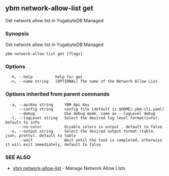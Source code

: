## ybm network-allow-list get

Get network allow list in YugabyteDB Managed

### Synopsis

Get network allow list in YugabyteDB Managed

```
ybm network-allow-list get [flags]
```

### Options

```
  -h, --help          help for get
  -n, --name string   [OPTIONAL] The name of the Network Allow List.
```

### Options inherited from parent commands

```
  -a, --apiKey string     YBM Api Key
      --config string     config file (default is $HOME/.ybm-cli.yaml)
      --debug             Use debug mode, same as --logLevel debug
  -l, --logLevel string   Select the desired log level format(info). Default to info
      --no-color          Disable colors in output , default to false
  -o, --output string     Select the desired output format (table, json, pretty). Default to table
      --wait              Wait until the task is completed, otherwise it will exit immediately, default to false
```

### SEE ALSO

* [ybm network-allow-list](ybm_network-allow-list.md)	 - Manage Network Allow Lists

